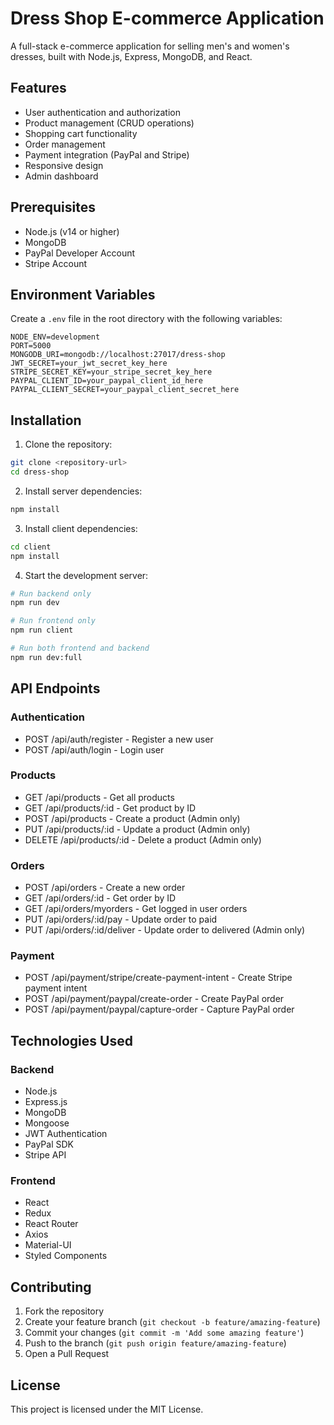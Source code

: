 # Dress Shop E-commerce Application

A full-stack e-commerce application for selling men's and women's dresses, built with Node.js, Express, MongoDB, and React.

## Features

- User authentication and authorization
- Product management (CRUD operations)
- Shopping cart functionality
- Order management
- Payment integration (PayPal and Stripe)
- Responsive design
- Admin dashboard

## Prerequisites

- Node.js (v14 or higher)
- MongoDB
- PayPal Developer Account
- Stripe Account

## Environment Variables

Create a `.env` file in the root directory with the following variables:

```
NODE_ENV=development
PORT=5000
MONGODB_URI=mongodb://localhost:27017/dress-shop
JWT_SECRET=your_jwt_secret_key_here
STRIPE_SECRET_KEY=your_stripe_secret_key_here
PAYPAL_CLIENT_ID=your_paypal_client_id_here
PAYPAL_CLIENT_SECRET=your_paypal_client_secret_here
```

## Installation

1. Clone the repository:
```bash
git clone <repository-url>
cd dress-shop
```

2. Install server dependencies:
```bash
npm install
```

3. Install client dependencies:
```bash
cd client
npm install
```

4. Start the development server:
```bash
# Run backend only
npm run dev

# Run frontend only
npm run client

# Run both frontend and backend
npm run dev:full
```

## API Endpoints

### Authentication
- POST /api/auth/register - Register a new user
- POST /api/auth/login - Login user

### Products
- GET /api/products - Get all products
- GET /api/products/:id - Get product by ID
- POST /api/products - Create a product (Admin only)
- PUT /api/products/:id - Update a product (Admin only)
- DELETE /api/products/:id - Delete a product (Admin only)

### Orders
- POST /api/orders - Create a new order
- GET /api/orders/:id - Get order by ID
- GET /api/orders/myorders - Get logged in user orders
- PUT /api/orders/:id/pay - Update order to paid
- PUT /api/orders/:id/deliver - Update order to delivered (Admin only)

### Payment
- POST /api/payment/stripe/create-payment-intent - Create Stripe payment intent
- POST /api/payment/paypal/create-order - Create PayPal order
- POST /api/payment/paypal/capture-order - Capture PayPal order

## Technologies Used

### Backend
- Node.js
- Express.js
- MongoDB
- Mongoose
- JWT Authentication
- PayPal SDK
- Stripe API

### Frontend
- React
- Redux
- React Router
- Axios
- Material-UI
- Styled Components

## Contributing

1. Fork the repository
2. Create your feature branch (`git checkout -b feature/amazing-feature`)
3. Commit your changes (`git commit -m 'Add some amazing feature'`)
4. Push to the branch (`git push origin feature/amazing-feature`)
5. Open a Pull Request

## License

This project is licensed under the MIT License. 